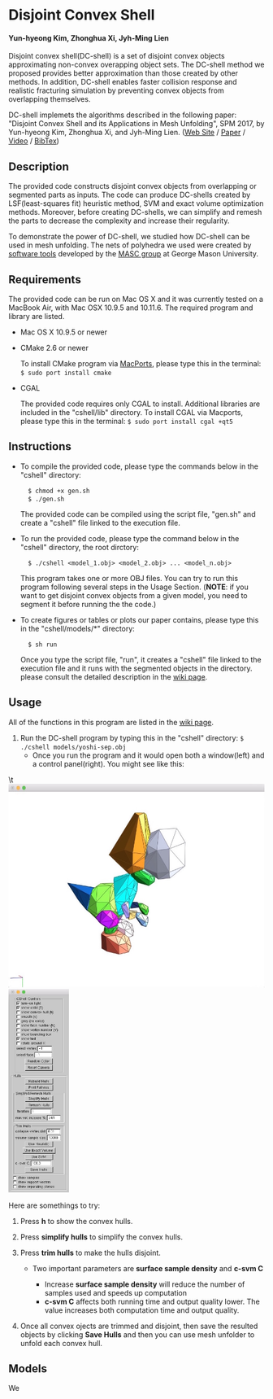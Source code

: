 # Disjoint Convex Shell
#### Yun-hyeong Kim, Zhonghua Xi, Jyh-Ming Lien

Disjoint convex shell(DC-shell) is a set of disjoint convex objects approximating non-convex overapping object sets.
The DC-shell method we proposed provides better approximation than those created by other methods. 
In addition, DC-shell enables faster collision response and realistic fracturing simulation by preventing convex objects from overlapping themselves.

DC-shell implemets the algorithms described in the following paper: 
"Disjoint Convex Shell and its Applications in Mesh Unfolding", SPM 2017, by Yun-hyeong Kim, Zhonghua Xi, and Jyh-Ming Lien. 
([Web Site](http://masc.cs.gmu.edu/wiki/DCShell) / [Paper]() / [Video](https://youtu.be/r8yK_nS0dVk) / [BibTex]())

## Description

The provided code constructs disjoint convex objects from overlapping or segmented parts as inputs.
The code can produce DC-shells created by LSF(least-squares fit) heuristic method, SVM and exact volume optimization methods.
Moreover, before creating DC-shells, we can simplify and remesh the parts to decrease the complexity and increase their regularity.

To demonstrate the power of DC-shell, we studied how DC-shell can be used in mesh unfolding. 
The nets of polyhedra we used were created by [software tools](http://masc.cs.gmu.edu/wiki/Origami) developed by the [MASC group](http://masc.cs.gmu.edu) at George Mason University. 

## Requirements

The provided code can be run on Mac OS X and it was currently tested on a MacBook Air, with Mac OSX 10.9.5 and 10.11.6.
The required program and library are listed.

* Mac OS X 10.9.5 or newer
* CMake 2.6 or newer

	To install CMake program via [MacPorts](https://www.macports.org/), please type this in the terminal: `$ sudo port install cmake`

* CGAL

	The provided code requires only CGAL to install. Additional libraries are included in the "cshell/lib" directory. 
	To install CGAL via Macports, please type this in the terminal: `$ sudo port install cgal +qt5`

## Instructions

* To compile the provided code, please type the commands below in the "cshell" directory:

		$ chmod +x gen.sh
		$ ./gen.sh

	The provided code can be compiled using the script file, "gen.sh" and create a "cshell" file linked to the execution file.

* To run the provided code, please type the command below in the "cshell" directory, the root dirctory:

		$ ./cshell <model_1.obj> <model_2.obj> ... <model_n.obj>

	This program takes one or more OBJ files. You can try to run this program following several steps in the Usage Section. 
	(**NOTE**: if you want to get disjoint convex objects from a given model, you need to segment it before running the the code.)

* To create figures or tables or plots our paper contains, please type this in the "cshell/models/\*" directory: 
	
		$ sh run

	Once you type the script file, "run", it creates a "cshell" file linked to the execution file and it runs with the segmented objects in the directory.
	please consult the detailed description in the [wiki page](https://github.com/yunhkim/dcshell/wiki). 

## Usage

All of the functions in this program are listed in the [wiki page](https://github.com/yunhkim/dcshell/wiki). 

1. Run the DC-shell program by typing this in the "cshell" directory: `$ ./cshell models/yoshi-sep.obj`
	* Once you run the program and it would open both a window(left) and a control panel(right). You might see like this:

\t
<img src="./window.jpg" height="400" alt="window"> <img src="./control_panel.jpg" height="400" alt="control_panel">

Here are somethings to try:
1. Press **h** to show the convex hulls.
2. Press **simplify hulls** to simplify the convex hulls.
3. Press **trim hulls** to make the hulls disjoint.
	* Two important parameters are **surface sample density** and **c-svm C**
			
		* Increase **surface sample density** will reduce the number of samples used and speeds up computation
		* **c-svm C** affects both running time and output quality lower. The value increases both computation time and output quality.

4. Once all convex ojects are trimmed and disjoint, then save the resulted objects by clicking **Save Hulls** and then you can use mesh unfolder to unfold each convex hull.

## Models

We 


